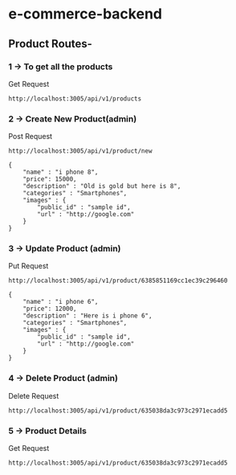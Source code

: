 # e-commerce-backend

## Product Routes-
### 1 -> To get all the products
Get Request
```
http://localhost:3005/api/v1/products
```

### 2 -> Create New Product(admin)
Post Request
```
http://localhost:3005/api/v1/product/new
```
```
{
    "name" : "i phone 8",
    "price": 15000,
    "description" : "Old is gold but here is 8",
    "categories" : "Smartphones",
    "images" : {
        "public_id" : "sample id",
        "url" : "http://google.com"
    }
}
```
### 3 -> Update Product (admin)
Put Request
```
http://localhost:3005/api/v1/product/6385851169cc1ec39c296460
```
```
{
    "name" : "i phone 6",
    "price": 12000,
    "description" : "Here is i phone 6",
    "categories" : "Smartphones",
    "images" : {
        "public_id" : "sample id",
        "url" : "http://google.com"
    }
}
```
### 4 -> Delete Product (admin)
Delete Request
```
http://localhost:3005/api/v1/product/635038da3c973c2971ecadd5

```
### 5 -> Product Details
Get Request
```
http://localhost:3005/api/v1/product/635038da3c973c2971ecadd5
```

